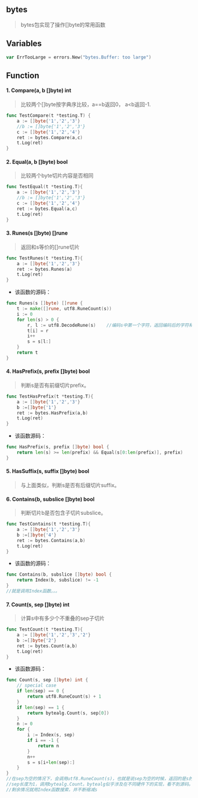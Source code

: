 ## bytes
> bytes包实现了操作[]byte的常用函数

## Variables
```go
var ErrTooLarge = errors.New("bytes.Buffer: too large")
```

## Function

#### 1. Compare(a, b []byte) int
> 比较两个[]byte按字典序比较，a==b返回0， a<b返回-1.
```go
func TestCompare(t *testing.T) {
	a := []byte{'1','2','3'}
	//b := []byte{'1','2','3'}
	c := []byte{'1','2','4'}
	ret := bytes.Compare(a,c)
	t.Log(ret)
}
```

#### 2. Equal(a, b []byte) bool
> 比较两个byte切片内容是否相同
```go
func TestEqual(t *testing.T){
	a := []byte{'1','2','3'}
	//b := []byte{'1','2','3'}
	c := []byte{'1','2','4'}
	ret := bytes.Equal(a,c)
	t.Log(ret)
}
```

#### 3. Runes(s []byte) []rune
> 返回和s等价的[]rune切片
```go
func TestRunes(t *testing.T){
	a := []byte{'1','2','3'}
	ret := bytes.Runes(a)
	t.Log(ret)
}
```
- 该函数的源码：
```go
func Runes(s []byte) []rune {
	t := make([]rune, utf8.RuneCount(s))
	i := 0
	for len(s) > 0 {
		r, l := utf8.DecodeRune(s)    //编码s中第一个字符，返回编码后的字符和 s 中被解码的字节数
		t[i] = r
		i++
		s = s[l:]
	}
	return t
}
```
#### 4. HasPrefix(s, prefix []byte) bool
> 判断s是否有前缀切片prefix。
```go
func TestHasPrefix(t *testing.T){
	a := []byte{'1','2','3'}
	b :=[]byte{'1'}
	ret := bytes.HasPrefix(a,b)
	t.Log(ret)
}
```
- 该函数源码：
```go
func HasPrefix(s, prefix []byte) bool {
	return len(s) >= len(prefix) && Equal(s[0:len(prefix)], prefix)
}
```
#### 5. HasSuffix(s, suffix []byte) bool
> 与上面类似，判断s是否有后缀切片suffix。
#### 6. Contains(b, subslice []byte) bool
> 判断切片b是否包含子切片subslice。
```go
func TestContains(t *testing.T){
	a := []byte{'1','2','3'}
	b :=[]byte{'4'}
	ret := bytes.Contains(a,b)
	t.Log(ret)
}
```
- 该函数的源码：
```go
func Contains(b, subslice []byte) bool {
	return Index(b, subslice) != -1
}
//就是调用Index函数。。。
```

#### 7. Count(s, sep []byte) int
> 计算s中有多少个不重叠的sep子切片
```go
func TestCount(t *testing.T){
	a := []byte{'1','2','3','2'}
	b :=[]byte{'2'}
	ret := bytes.Count(a,b)
	t.Log(ret)
}
```
- 该函数源码：
```go
func Count(s, sep []byte) int {
	// special case
	if len(sep) == 0 {
		return utf8.RuneCount(s) + 1
	}
	if len(sep) == 1 {
		return bytealg.Count(s, sep[0])
	}
	n := 0
	for {
		i := Index(s, sep)
		if i == -1 {
			return n
		}
		n++
		s = s[i+len(sep):]
	}
}
//在sep为空的情况下，会调用utf8.RuneCount(s)，也就是说sep为空的时候，返回的是s的UTF-8编码字符个数+1。关于这两种编码区别，可以搜索Rune和byte类型的区别。简单来说Rune实现类型是int32对应UTF-8，而byte实现类型是int8，对应acsii
//sep长度为1，调用bytealg.Count。bytealg似乎涉及在不同硬件下的实现，看不到源码。
//剩余情况就用Index函数搜索，并不断缩减s
```





